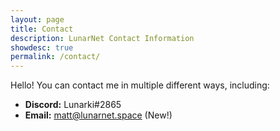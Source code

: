 ```yaml
---
layout: page
title: Contact
description: LunarNet Contact Information
showdesc: true
permalink: /contact/
---
```


Hello! You can contact me in multiple different ways, including:

- **Discord:** Lunarki#2865
- **Email:** matt@lunarnet.space (New!)
